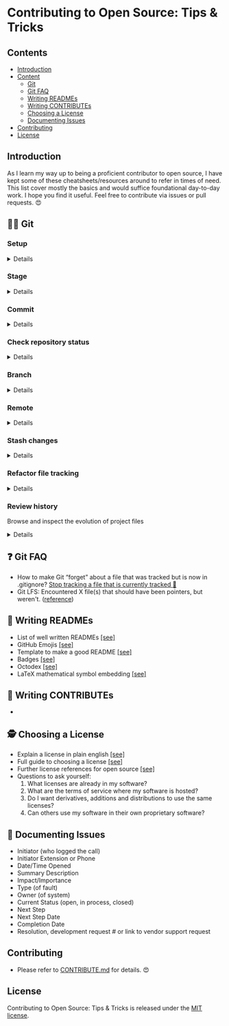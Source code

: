 # Contributing to Open Source: Tips & Tricks 
## Contents
- [Introduction](#Introduction)
- [Content](#man_technologist-Git)
  - [Git](#man_technologist-Git)
  - [Git FAQ](#question-Git-FAQ)
  - [Writing READMEs](#page_with_curl-Writing-READMEs)
  - [Writing CONTRIBUTEs](#love_letter-Writing-CONTRIBUTEs)
  - [Choosing a License](#detective-Choosing-a-license)
  - [Documenting Issues](#bookmark_tabs-Documenting-Issues)
- [Contributing](#Contributing)
- [License](#License)


## Introduction
As I learn my way up to being a proficient contributor to open source, I have kept some of these cheatsheets/resources around to refer in times of need. This list cover mostly the basics and would suffice foundational day-to-day work. I hope you find it useful. Feel free to contribute via issues or pull requests. :heart_eyes:


## :man_technologist: Git

### Setup
<details>
<summary>Details</summary>

###### List git configurations
```git
git config --list  # see configurations from system, global, local
```
###### Set git configurations
```
git config --<level> <setting> <value>
git config --global user.name "<name>"            # set transactions' name
git config --global user.email "<email-address>"  # set transactions' email
git config --global http.proxy <proxy-address>    # set proxy to connect w/ remotes
```
###### Create a new directory, and initialize it with git-specific functions
```
git init <repository-name>
```
###### Clone a project and its entire version history
```
git clone <url>                                       # from remote
git clone <existing-project-path> <new-project-path>  # locally
```
###### Change into directory of specified repository
```
cd <repository-name>
# cd my-repo
```
###### Create files in the project directory
```
touch <filename>
# touch README.md
# touch .gitignore 
```
###### Specify files to ignore / avoid being tracked by git in .gitignore text file
```
<filename>
# app.py
# reference.txt
# *.log          # * indicates a wildcard
# *.txt
# build/
```
###### Write contents into text files
```
echo <filename-to-write>><filename>
# echo *.log > .gitignore          # rewrite the file
# echo *.log >> .gitignore         # append to the file
```
###### List all ignored files in this project
```
git ls-files --other --ignored --exclude-standard
```

</details>

### Stage
<details>
<summary>Details</summary>

###### Stage files
```
git add <filename>
# git add README.md
# git add .          # . indicates all files (except the ones specified in .gitignore)
# git add *          # * indicates a wildcard
# git add *.html
# git add *.txt 
```
###### Delete unstaged files
```
git clean -n  # see untracked files
git clean -f  # delete untracked files
```
###### Unstage changes, but preserve contents
```
git reset <filename>        # to file
git reset HEAD              # to all files
git reset                   # to HEAD by default
```
###### Delete unstaged changes
```
git checkout -- <filename>  # to file
```

</details>
  

### Commit
<details>
<summary>Details</summary>

###### Take a snapshot of the staging area
```
git commit -m "<descriptive-message>"
git commit --ammend -m "<new-message>"  # ammend commit message
```
###### Show changes
```
git annotate <filename>                     # of file since first commit
git diff <commit-hash-1>..<commit-hash-2>   # of file between 2 commits
git diff HEAD~<num-1>..HEAD~<num-2>
```
###### Restore previous version
```
git checkout <commit-hash> <filename>  # of file
```
###### Undo all commits after particular commit, preserving changes locally
```
git reset <commit-hash>
```
###### Revert commit
```
git revert <commit-hash>
git checkout <current-branch>  # to fix detached head
```
###### Discard all history and changes back to the specified commit
```
git reset --hard <commit-hash>
```

</details>


### Check repository status
<details>
<summary>Details</summary>
  
###### Lists all new or modified files to be committed
```
git status
```
###### Show file differences not yet staged
```
git diff              # for all files
git diff <filename>   # for particular file
git diff --staged
```
###### Show differences between staged and the last file version
```
git diff -r HEAD             # for all files
git diff -r HEAD <filename>  # for particular file
```
###### Show changes in particular commit
```
git show <commit-hash>                    
git show HEAD~<num-commit-before-current>
```
</details>


### Branch
<details>
<summary>Details</summary>
  
###### List all local branches in the current repository
```
git branch
```
###### Create new local branch
```
git branch <local-branch-name>         
git checkout -b <local-branch-name>                                     # then go to that branch
git branch <local-branch-name> <remote-name>/<remote-branch-name>       # from remote branch
git checkout -b <local-branch-name> <remote-name>/<remote-branch-name>  # this allows you to set local-branch-name on your own
git checkout --track <remote-name>/<remote-branch-name>                 # this sets the local-branch-name as remote-branch-name
```
###### Go to branch
```
git checkout <local-branch-name>
```
###### Show difference between branches
```
git diff <branch-1>..<branch-2>
```
###### Merge particular branch 
```
git merge <branch-name>                      # to current branch
# git merge <branch-name> <another-branch>   # to particular branch
```
###### Use -a to skip staging step while commit, but untracked files must use 'git add'
```
git commit -a -m 'message'
```
###### List all remote branches
```
git branch -r
```
###### Create new remote branch / update remote branch from local branch
```
git push <remote-name> <local-branch-name>:<remote-branch-name>
```
###### Set branch upstream (ie. set the remote branch where the local branch push/pull directly)
```
git branch -u <remote-name>/<remote-branch-name>
git branch --set-upstream-to <remote-name>/<remote-branch-name>
```
###### See branch (increasing verbosity)
```
git branch      # view local branch name only
git branch -v   # shows latest commit
git branch -vv  # shows upstream branch
```
###### Delete remote branch
```
git push <remote-name> :<remote-branch-name>
git push <remote-name> --delete <remote-branch-name>
```
###### Delete local branch
```
git branch -d [local-branch-name]
```
###### Make a branch to be master 
```
git checkout better_branch
git merge --strategy=ours master    # keep the content of this branch, but record a merge
git checkout master
git merge better_branch             # fast-forward master up to the merge
```
###### Rename branch 
```
git checkout <old_name>                # go to branch to rename
git branch -m <new_name>               # rename the branch
git push origin --delete <old_name>    # delete the <old_name> remote branch
git push origin -u <new_name>          # push the <new_name> local branch & reset the upstream branch
```

</details>


### Remote
<details>
<summary>Details</summary>

###### After commit, push to remote repo aka origin, and commit to master
```
git push <remote-name> <remote-branch-name>
# git push origin master
```
###### Provide the path for the repository you created on github
```
git remote add <remote-name> <github-link>
# git remote add origin https://github.com/YOUR-USERNAME/YOUR-REPOSITORY.git
```
###### List remote files
```
git remote
```
###### Clone remote repository
```
git clone <clone-url>
```
###### Go out to any server and get any latest changes
```
git fetch <remote-name>
git fetch --all
```
###### Fetch and merge the changes from the remote branch
```
git pull <remote-name>               # into current branch
git pull <remote-name> <local-name>  # into particular branch
```
###### Add a remote
```
git remote add <remote-name> <github-link>
# git remote add myRepo http://github.com/somerepo.git
```
###### Remove a remote
```
git remote rm <remote-name>
```
###### Set up a branch to track a remote branch
```
git chekcout <branch-name>
git branch -u <remote-name>/<branch-name>
```
###### Show remote URLs
```
git remote -v
```
###### Set remote URLs
```
git remote set-url <remote-name> <url>
```
###### Clear local pointers to non-existing remote branches
```
git remote prune <remote-name>
```
###### Add & push to multiple remotes
```
git remote add <remote-name> <primary-repo-url>
git remote set-url --add --push <remote-name> <primary-repo-url>          # Re-register remote as a push URL
git remote set-url --add --push <remote-name> <secondary-repo-url>        # Add another push URL to this remote
```
###### Fetch from multiple remotes (not git pull, since you cannot merge many remotes into one)
```
git fetch --all                                       # fetch from multiple remotes
git checkout <branch-name>                            # checkout to the branch you want to work with
git reset --hard <remote-name>/<branch-name>          # switch remotes to access the work done on each one & further work
```

</details>


### Stash changes
<details>
<summary>Details</summary>
  
###### Stash unstaged stuff somewhere and come back later
```
git stash
```
###### List all stashed changesets
```
git stash list
```
###### Apply stashed items
```
git stash apply 
```
###### Restore the most recently stashed files
```
git stash pop
```
###### Discard the most recently stashed changeset
```
git stash drop
```

</details>


### Refactor file tracking
<details>
<summary>Details</summary>
  
###### Delete file from working directory and stage deletion
```
git rm <filename>
```
###### Stop tracking a file that is currently tracked
```
git rm --cached <filename>
git rm -r --cached <folder>    # if you want to remove a whole folder, you need to remove all files in it recursively
```
###### Change the file name and prepare it for commit
```
git mv <filename-original> <file-renamed>
```

</details>


### Review history
Browse and inspect the evolution of project files
<details>
<summary>Details</summary>
  
###### List version history for the current branch
```
git log
git log --oneline                 # simplified output
git log -<num-output> <filename>  # limit number of output
```
###### List version history for a file, including renames
```
git log --follow <file>
```
###### Show content differences between two branches
```
git diff <first-branch>...<second-branch>
```
###### Output metadata and content changes of the specified commit
```
git show <commit-hash>
```
###### Test / work with previous commit 
```
git checkout <commit-hash>
```

</details>


## :question: Git FAQ
- How to make Git “forget” about a file that was tracked but is now in .gitignore? [Stop tracking a file that is currently tracked :mag_right:](#Refactor-files)
- Git LFS: Encountered X file(s) that should have been pointers, but weren't. ([reference](https://www.reddit.com/r/Unity3D/comments/o4jh6d/git_lfs_encountered_x_files_that_should_have_been/))


## :page_with_curl: Writing READMEs
- List of well written READMEs [[see]](https://github.com/matiassingers/awesome-readme)
- GitHub Emojis [[see]](https://github.com/ikatyang/emoji-cheat-sheet/blob/master/README.md)
- Template to make a good README [[see]](https://gist.github.com/PurpleBooth/109311bb0361f32d87a2)
- Badges [[see]](https://shields.io/)
- Octodex [[see]](https://octodex.github.com/)
- LaTeX mathematical symbol embedding [[see]](https://www.codecogs.com/latex/eqneditor.php)


## :love_letter: Writing CONTRIBUTEs
-


## :detective: Choosing a License
- Explain a license in plain english [[see]](https://tldrlegal.com/)
- Full guide to choosing a license [[see]](https://choosealicense.com/)
- Further license references for open source [[see]](https://opensource.org/licenses)
- Questions to ask yourself:
  1. What licenses are already in my software?
  2. What are the terms of service where my software is hosted?
  3. Do I want derivatives, additions and distributions to use the same licenses?
  4. Can others use my software in their own proprietary software?


## :bookmark_tabs: Documenting Issues
- Initiator (who logged the call)
- Initiator Extension or Phone 
- Date/Time Opened
- Summary Description
- Impact/Importance
- Type (of fault)
- Owner (of system)
- Current Status (open, in process, closed)
- Next Step
- Next Step Date
- Completion Date
- Resolution, development request # or link to vendor support request


## Contributing
- Please refer to [CONTRIBUTE.md](./CONTRIBUTE.md) for details. :heart_eyes:


## License 
Contributing to Open Source: Tips & Tricks is released under the [MIT license](./LICENSE).
